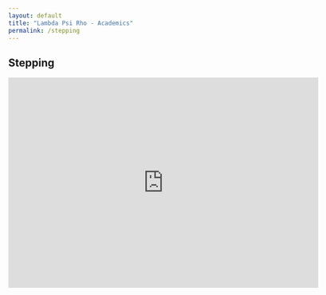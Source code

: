 ```yaml
---
layout: default
title: "Lambda Psi Rho - Academics"
permalink: /stepping
---
```

<!-- Content -->
<section class="level is-large has-text-centered">
    <div class="container">
    <h1 class="title">Stepping</h1>
    <p class="content">
        <iframe
        width="622"
        height="422"
        src="https://www.youtube.com/embed/Ox1xyZEDMPc"
        title="Lambda Psi Rho Yardshow 2018"
        frameborder="0"
        allow="accelerometer; autoplay; clipboard-write; encrypted-media; gyroscope; picture-in-picture; web-share"
        referrerpolicy="strict-origin-when-cross-origin"
        allowfullscreen
        ></iframe>
    </p>
    </div>
</section>